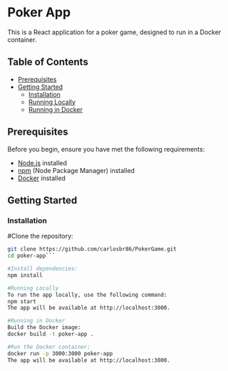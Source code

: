 # Poker App

This is a React application for a poker game, designed to run in a Docker container.

## Table of Contents


- [Prerequisites](#prerequisites)
- [Getting Started](#getting-started)
  - [Installation](#installation)
  - [Running Locally](#running-locally)
  - [Running in Docker](#running-in-docker)

## Prerequisites

Before you begin, ensure you have met the following requirements:

- [Node.js](https://nodejs.org/) installed
- [npm](https://www.npmjs.com/) (Node Package Manager) installed
- [Docker](https://www.docker.com/) installed

## Getting Started

### Installation

#Clone the repository:

```bash
git clone https://github.com/carlosbr86/PokerGame.git
cd poker-app```

#Install dependencies:
npm install

#Running Locally
To run the app locally, use the following command:
npm start
The app will be available at http://localhost:3000.

#Running in Docker
Build the Docker image:
docker build -t poker-app .

#Run the Docker container:
docker run -p 3000:3000 poker-app
The app will be available at http://localhost:3000.